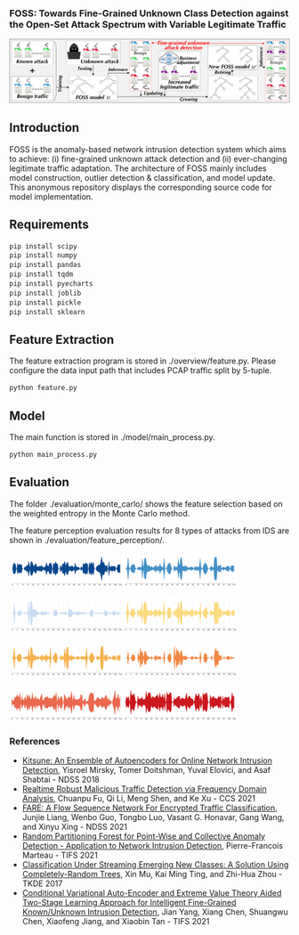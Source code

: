 ### FOSS: Towards Fine-Grained Unknown Class Detection against the Open-Set Attack Spectrum with Variable Legitimate Traffic

![avatar](./overview/foss.png)

## Introduction

FOSS is the anomaly-based network intrusion detection system which aims to achieve: (i) fine-grained unknown attack detection and (ii) ever-changing legitimate traffic adaptation. The architecture of FOSS mainly includes model construction, outlier detection & classification, and model update. This anonymous repository displays the corresponding source code for model implementation. 

## Requirements

```bash
pip install scipy
pip install numpy
pip install pandas
pip install tqdm
pip install pyecharts
pip install joblib
pip install pickle
pip install sklearn
```

## Feature Extraction

The feature extraction program is stored in ./overview/feature.py. 
Please configure the data input path that includes PCAP traffic split by 5-tuple. 
```bash
python feature.py
```

## Model 

The main function is stored in ./model/main_process.py.
```bash
python main_process.py
```

## Evaluation

The folder ./evaluation/monte_carlo/ shows the feature selection based on the weighted entropy in the Monte Carlo method. 

The feature perception evaluation results for 8 types of attacks from IDS are shown in ./evaluation/feature_perception/. 	

<img src="evaluation\feature_perception\1_SSH.png" style="zoom:20%;" /><img src="evaluation\feature_perception\2_WebBF.png" style="zoom:20%;" />

<img src="evaluation\feature_perception\3_PortScan.png" style="zoom:20%;" /><img src="evaluation\feature_perception\4_Botnet.png" style="zoom:20%;" />

<img src="evaluation\feature_perception\5_XSS.png" style="zoom:20%;" /><img src="evaluation\feature_perception\6_FTP.png" style="zoom:20%;" />

<img src="evaluation\feature_perception\7_Heartbleed.png" style="zoom:20%;" /><img src="evaluation\feature_perception\8_SQL.png" style="zoom:20%;" />


### References
- [Kitsune: An Ensemble of Autoencoders for Online Network Intrusion Detection](https://arxiv.org/abs/1802.09089), Yisroel Mirsky, Tomer Doitshman, Yuval Elovici, and Asaf Shabtai - NDSS 2018
- [Realtime Robust Malicious Traffic Detection via Frequency Domain Analysis](https://dl.acm.org/doi/10.1145/3460120.3484585), Chuanpu Fu, Qi Li, Meng Shen, and Ke Xu - CCS 2021
- [FARE: A Flow Sequence Network For Encrypted Traffic Classification](https://www.ndss-symposium.org/ndss-paper/fare-enabling-fine-grained-attack-categorization-under-low-quality-labeled-data/), Junjie Liang, Wenbo Guo, Tongbo Luo, Vasant G. Honavar, Gang Wang, and Xinyu Xing - NDSS 2021
- [Random Partitioning Forest for Point-Wise and Collective Anomaly Detection - Application to Network Intrusion Detection](https://ieeexplore.ieee.org/document/9319404), 	Pierre-Francois Marteau - TIFS 2021
- [Classification Under Streaming Emerging New Classes: A Solution Using Completely-Random Trees](https://ieeexplore.ieee.org/document/7893709), Xin Mu, Kai Ming Ting, and Zhi-Hua Zhou - TKDE 2017
- [Conditional Variational Auto-Encoder and Extreme Value Theory Aided Two-Stage Learning Approach for Intelligent Fine-Grained Known/Unknown Intrusion Detection](https://ieeexplore.ieee.org/document/9439944), 	Jian Yang, Xiang Chen, Shuangwu Chen, Xiaofeng Jiang, and Xiaobin Tan - TIFS 2021
